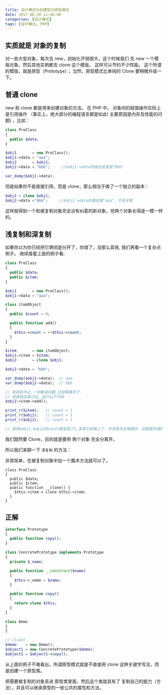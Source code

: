 ```yaml
---
title: 设计模式の创建型の原型模式
date: 2017-06-20 11:46:00
categories: [设计模式]
tags: [设计模式, PHP]
---
```


## 实质就是 对象的复制

对一些大型对象，每次去 new，初始化开销很大，这个时候我们 先 new 一个模版对象，然后其他实例都去 clone 这个模版， 这样可以节约不少性能。
这个所谓的模版，就是原型（Prototype）；
当然，原型模式比单纯的 Clone 要稍微升级一下。

## 普通 clone

new 和 clone 都是用来创建对象的方法。
在 PHP 中， 对象间的赋值操作实际上是引用操作 （事实上，绝大部分的编程语言都是如此! 主要原因是内存及性能的问题) ，比如：

<!-- more -->

```PHP
class ProClass
{
  public $data;
}

$obj1       = new ProClass();
$obj1->data = "aaa";
$obj2       = $obj1;
$obj2->data = "bbb";     //$obj1->data的值也会变成"bbb"

var_dump($obj1->data);
```

但是如果你不是直接引用，而是 clone，那么相当于做了一个独立的副本：

```PHP
$obj2 = clone $obj1;
$obj2->data ="bbb";     //$obj1->data的值还是"aaa"，不会关联
```

这样就得到一个和被复制对象完全没有纠葛的新对象，但两个对象长得是一模一样的。

## 浅复制和深复制

如果你以为你已经把它俩彻底分开了，你错了，没那么容易, 我们再看一个复杂点例子。
继续接着上面的例子看:

```PHP
class ProClass
{
  public $data;
  public $item;
}

$obj1       = new ProClass();
$obj1->data = "aaa";

class itemObject
{
  public $count = 0;

  public function add()
  {
    $this->count = ++$this->count;
  }
}

$item       = new itemObject;
$obj1->item = $item;
$obj2       = clone $obj1;

$obj2->data = "bbb";

var_dump($obj1->data);  // aaa
var_dump($obj2->data);  // bbb

// 到目前为止,一切都没问题,已经隔离开了.
// 但是到这里之后，运行以下代码
$obj2->item->add();

print_r($item);   // count = 1
print_r($obj1);   // count = 1
print_r($obj2);   // count = 1

// 发现$obj1,$obj2的count都变成了1,发现又依赖上了，并没有完全隔离开。这就是所谓的 浅复制
```

我们既然要 Clone，目的就是要把 两个对象 完全分离开。

所以我们来聊一下 `深复制` 的方法：

非常简单，在被复制对象中加一个魔术方法就可以了。

```
class ProClass
{
  public $data;
  public $item;
  public function __clone() {
    $this->item = clone $this->item;
  }
}
```

## 正解

```PHP
interface Prototype
{
  public function copy();
}

class ConcretePrototype implements Prototype
{
  private $_name;

  public function __construct($name)
  {
    $this->_name = $name;
  }

  public function copy()
  {
    return clone $this;
  }
}

class Demo
{
}

// client
$demo    = new Demo();
$object1 = new ConcretePrototype($demo);
$object2 = $object1->copy();
```

从上面的例子不难看出，所谓原型模式就是不直接用 clone 这种关键字写法，而是创建一个原型类。

把需要被复制的对象丢进 原型类里面，然后这个类就具有了 复制自己的能力（方法），并且可以继承原型的一些公共的属性和方法。
